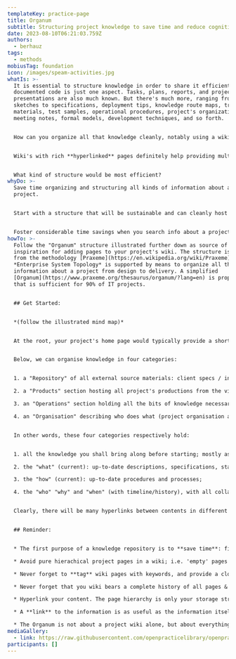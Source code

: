 ```yaml
---
templateKey: practice-page
title: Organum
subtitle: Structuring project knowledge to save time and reduce cognitive overloads.
date: 2023-08-10T06:21:03.759Z
authors:
  - berhauz
tags:
  - methods
mobiusTag: foundation
icon: /images/speam-activities.jpg
whatIs: >-
  It is essential to structure knowledge in order to share it efficiently. Well
  documented code is just one aspect. Tasks, plans, reports, and project
  presentations are also much known. But there's much more, ranging from early
  sketches to specifications, deployment tips, knowledge route maps, training
  materials, test samples, operational procedures, project's organization,
  meeting notes, formal models, development techniques, and so forth.


  How can you organize all that knowledge cleanly, notably using a wiki... so that it would not just be useful to developers and frustrate managers hardly finding the information they seek, or vice-versa ? How so many people with so different information requirements can all be satisfied at the same time?


  W﻿iki's with rich **hyperlinked** pages definitely help providing multiple navigation paths into the same information. A good bunch of **tags and keywords** significantly accelerate searches. Yet a wiki is basically organized as a hierarchical set of pages whose structure is also often used to navigate.  


  W﻿hat kind of structure would be most efficient?
whyDo: >-
  Save time organizing and structuring all kinds of information about a
  project. 


  Start with a structure that will be sustainable and can cleanly host new information categories as the project progresses. Stop wondering where the hell this team (or a colleague) has stored the kind of information you look for. Provide a clean - repeatable - project knowledge structure that can become a common template for all kinds of projects. 


  Foster considerable time savings when you search info about a project, either when you join it, either when the project is rich and complex and drives ["cognitive overloads"](https://openpracticelibrary.com/practice/cognitive-loadometer/) forcing you to permanently refresh your knowledge to be productive.
howTo: >-
  F﻿ollow the "Organum" structure illustrated further down as source of
  inspiration for adding pages to your project's wiki. The structure is borrowed
  from the methodology [Praxeme](https://en.wikipedia.org/wiki/Praxeme) whose
  *Enterprise System Topology* is supported by means to organize all the
  information about a project from design to delivery. A simplified
  [Organum](https://www.praxeme.org/thesaurus/organum/?lang=en) is proposed here
  that is sufficient for 90% of IT projects.


  ## G﻿et Started:


  *(﻿follow the illustrated mind map)*


  A﻿t the root, your project's home page would typically provide a short project summary, a who's who contact list, summarize milestones and progress, a picturesque sketch or architecture diagram, and provide quick links (recent activities, FAQ, route maps for different profiles, abbreviations, ...)


  B﻿elow, we can organise knowledge in four categories:


  1. a﻿ "Repository" of all external source materials: client specs / initial statement / contract, links to 3rd party products or libraries used in the project, docs, test data samples, standards, regulations, methods, tips, market data, technologies, patterns, etc.

  2. a﻿ "Products" section hosting all project's productions from the vision/strategy to (links to) code, including, sketches, models, API design notes and links to API specs, coding practices, naming rules, available tools, etc.

  3. a﻿n "Operations" section holding all the bits of knowledge necessary to configure, build, test, deploy, and operate the application(s). Here we document the staging environments and provide manuals / tutorials for administrators, developers, testers, operators, and end users. 

  4. a﻿n "Organisation" describing who does what (project organisation and management), why (decisions, meeting notes, quality plan, risks and mitigation), when (updated plans, time line) and resources / budget. This section will also archive all the project's presentations to the team or stakeholders / clients. 


  I﻿n other words, these four categories respectively hold:


  1. a﻿ll the knowledge you shall bring along before starting; mostly as commented pointers, be it internal (e.g. the Enterprise Continuum of TOGAF) or external / generic;

  2. t﻿he "what" (current): up-to-date descriptions, specifications, statements;

  3. t﻿he "how" (current): up-to-date procedures and processes;

  4. t﻿he "who" "why" and "when" (with timeline/history), with all collaboration (meeting notes) and communication activities (presentations). 


  C﻿learly, there will be many hyperlinks between contents in different sections and to external platforms / information sources.


  ## Reminder:


  * T﻿he first purpose of a knowledge repository is to **save time**: finding the right information in minimum time.

  * A﻿void pure hierachical project pages in a wiki; i.e. 'empty' pages that only hold a path to (or group) child pages and contain no information but at most a listing of sub-pages. There is always something to tell about any level of information and surely helpful guidance and links to provide.

  * N﻿ever forget to **tag** wiki pages with keywords, and provide a cloud of tags elsewhere

  * N﻿ever forget that you wiki bears a complete history of all pages & attachment updates, built-in! so do not lose time maintaining inventories of versions/changes but for true chronological stuff like meeting notes, major releases (past and ahead) or key decisions.

  * H﻿yperlink your content. The page hierarchy is only your storage structure. Navigation is most efficient via hyperlinks that help navigate in all directions, not only top-down.

  * A﻿ **link** to the information is as useful as the information itself; henceforth avoid copying and duplicating but link it.

  * The Organum is not about a project wiki alone, but about everything that concerns a software project. Part of this global information is better hosted by specialized servers for source control and source code documentation (e.g. GitHub / GitLab), project management (e.g. JIRA), bug tracking, modelling (e.g. Modelio, Enterprise Architect, Mega), and of course API Management (e.g. Swagger, Postman, etc.). Do not duplicate this information but link it abundantly. The project's wiki will become the entry point to everything about a project.
mediaGallery:
  - link: https://raw.githubusercontent.com/openpracticelibrary/openpracticelibrary/main/static/images/organum_bh2.jpg
participants: []
---
```

